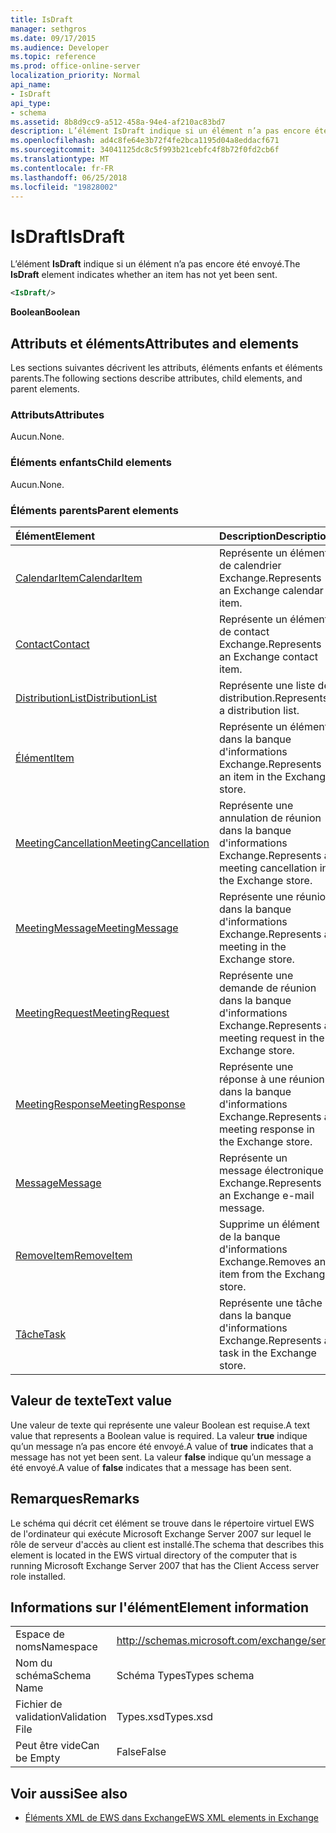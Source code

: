 ```yaml
---
title: IsDraft
manager: sethgros
ms.date: 09/17/2015
ms.audience: Developer
ms.topic: reference
ms.prod: office-online-server
localization_priority: Normal
api_name:
- IsDraft
api_type:
- schema
ms.assetid: 8b8d9cc9-a512-458a-94e4-af210ac83bd7
description: L’élément IsDraft indique si un élément n’a pas encore été envoyé.
ms.openlocfilehash: ad4c8fe64e3b72f4fe2bca1195d04a8eddacf671
ms.sourcegitcommit: 34041125dc8c5f993b21cebfc4f8b72f0fd2cb6f
ms.translationtype: MT
ms.contentlocale: fr-FR
ms.lasthandoff: 06/25/2018
ms.locfileid: "19828002"
---
```

# <a name="isdraft"></a><span data-ttu-id="d8de0-103">IsDraft</span><span class="sxs-lookup"><span data-stu-id="d8de0-103">IsDraft</span></span>

<span data-ttu-id="d8de0-104">L’élément **IsDraft** indique si un élément n’a pas encore été envoyé.</span><span class="sxs-lookup"><span data-stu-id="d8de0-104">The **IsDraft** element indicates whether an item has not yet been sent.</span></span> 
  
```xml
<IsDraft/>
```

 <span data-ttu-id="d8de0-105">**Boolean**</span><span class="sxs-lookup"><span data-stu-id="d8de0-105">**Boolean**</span></span>
## <a name="attributes-and-elements"></a><span data-ttu-id="d8de0-106">Attributs et éléments</span><span class="sxs-lookup"><span data-stu-id="d8de0-106">Attributes and elements</span></span>

<span data-ttu-id="d8de0-107">Les sections suivantes décrivent les attributs, éléments enfants et éléments parents.</span><span class="sxs-lookup"><span data-stu-id="d8de0-107">The following sections describe attributes, child elements, and parent elements.</span></span>
  
### <a name="attributes"></a><span data-ttu-id="d8de0-108">Attributs</span><span class="sxs-lookup"><span data-stu-id="d8de0-108">Attributes</span></span>

<span data-ttu-id="d8de0-109">Aucun.</span><span class="sxs-lookup"><span data-stu-id="d8de0-109">None.</span></span>
  
### <a name="child-elements"></a><span data-ttu-id="d8de0-110">Éléments enfants</span><span class="sxs-lookup"><span data-stu-id="d8de0-110">Child elements</span></span>

<span data-ttu-id="d8de0-111">Aucun.</span><span class="sxs-lookup"><span data-stu-id="d8de0-111">None.</span></span>
  
### <a name="parent-elements"></a><span data-ttu-id="d8de0-112">Éléments parents</span><span class="sxs-lookup"><span data-stu-id="d8de0-112">Parent elements</span></span>

|<span data-ttu-id="d8de0-113">**Élément**</span><span class="sxs-lookup"><span data-stu-id="d8de0-113">**Element**</span></span>|<span data-ttu-id="d8de0-114">**Description**</span><span class="sxs-lookup"><span data-stu-id="d8de0-114">**Description**</span></span>|
|:-----|:-----|
|[<span data-ttu-id="d8de0-115">CalendarItem</span><span class="sxs-lookup"><span data-stu-id="d8de0-115">CalendarItem</span></span>](calendaritem.md) <br/> |<span data-ttu-id="d8de0-116">Représente un élément de calendrier Exchange.</span><span class="sxs-lookup"><span data-stu-id="d8de0-116">Represents an Exchange calendar item.</span></span>  <br/> |
|[<span data-ttu-id="d8de0-117">Contact</span><span class="sxs-lookup"><span data-stu-id="d8de0-117">Contact</span></span>](contact.md) <br/> |<span data-ttu-id="d8de0-118">Représente un élément de contact Exchange.</span><span class="sxs-lookup"><span data-stu-id="d8de0-118">Represents an Exchange contact item.</span></span>  <br/> |
|[<span data-ttu-id="d8de0-119">DistributionList</span><span class="sxs-lookup"><span data-stu-id="d8de0-119">DistributionList</span></span>](distributionlist.md) <br/> |<span data-ttu-id="d8de0-120">Représente une liste de distribution.</span><span class="sxs-lookup"><span data-stu-id="d8de0-120">Represents a distribution list.</span></span>  <br/> |
|[<span data-ttu-id="d8de0-121">Élément</span><span class="sxs-lookup"><span data-stu-id="d8de0-121">Item</span></span>](item.md) <br/> |<span data-ttu-id="d8de0-122">Représente un élément dans la banque d'informations Exchange.</span><span class="sxs-lookup"><span data-stu-id="d8de0-122">Represents an item in the Exchange store.</span></span>  <br/> |
|[<span data-ttu-id="d8de0-123">MeetingCancellation</span><span class="sxs-lookup"><span data-stu-id="d8de0-123">MeetingCancellation</span></span>](meetingcancellation.md) <br/> |<span data-ttu-id="d8de0-124">Représente une annulation de réunion dans la banque d'informations Exchange.</span><span class="sxs-lookup"><span data-stu-id="d8de0-124">Represents a meeting cancellation in the Exchange store.</span></span>  <br/> |
|[<span data-ttu-id="d8de0-125">MeetingMessage</span><span class="sxs-lookup"><span data-stu-id="d8de0-125">MeetingMessage</span></span>](meetingmessage.md) <br/> |<span data-ttu-id="d8de0-126">Représente une réunion dans la banque d'informations Exchange.</span><span class="sxs-lookup"><span data-stu-id="d8de0-126">Represents a meeting in the Exchange store.</span></span>  <br/> |
|[<span data-ttu-id="d8de0-127">MeetingRequest</span><span class="sxs-lookup"><span data-stu-id="d8de0-127">MeetingRequest</span></span>](meetingrequest.md) <br/> |<span data-ttu-id="d8de0-128">Représente une demande de réunion dans la banque d'informations Exchange.</span><span class="sxs-lookup"><span data-stu-id="d8de0-128">Represents a meeting request in the Exchange store.</span></span>  <br/> |
|[<span data-ttu-id="d8de0-129">MeetingResponse</span><span class="sxs-lookup"><span data-stu-id="d8de0-129">MeetingResponse</span></span>](meetingresponse.md) <br/> |<span data-ttu-id="d8de0-130">Représente une réponse à une réunion dans la banque d'informations Exchange.</span><span class="sxs-lookup"><span data-stu-id="d8de0-130">Represents a meeting response in the Exchange store.</span></span>  <br/> |
|[<span data-ttu-id="d8de0-131">Message</span><span class="sxs-lookup"><span data-stu-id="d8de0-131">Message</span></span>](message-ex15websvcsotherref.md) <br/> |<span data-ttu-id="d8de0-132">Représente un message électronique Exchange.</span><span class="sxs-lookup"><span data-stu-id="d8de0-132">Represents an Exchange e-mail message.</span></span>  <br/> |
|[<span data-ttu-id="d8de0-133">RemoveItem</span><span class="sxs-lookup"><span data-stu-id="d8de0-133">RemoveItem</span></span>](removeitem.md) <br/> |<span data-ttu-id="d8de0-134">Supprime un élément de la banque d'informations Exchange.</span><span class="sxs-lookup"><span data-stu-id="d8de0-134">Removes an item from the Exchange store.</span></span>  <br/> |
|[<span data-ttu-id="d8de0-135">Tâche</span><span class="sxs-lookup"><span data-stu-id="d8de0-135">Task</span></span>](task.md) <br/> |<span data-ttu-id="d8de0-136">Représente une tâche dans la banque d'informations Exchange.</span><span class="sxs-lookup"><span data-stu-id="d8de0-136">Represents a task in the Exchange store.</span></span>  <br/> |
   
## <a name="text-value"></a><span data-ttu-id="d8de0-137">Valeur de texte</span><span class="sxs-lookup"><span data-stu-id="d8de0-137">Text value</span></span>

<span data-ttu-id="d8de0-138">Une valeur de texte qui représente une valeur Boolean est requise.</span><span class="sxs-lookup"><span data-stu-id="d8de0-138">A text value that represents a Boolean value is required.</span></span> <span data-ttu-id="d8de0-139">La valeur **true** indique qu’un message n’a pas encore été envoyé.</span><span class="sxs-lookup"><span data-stu-id="d8de0-139">A value of **true** indicates that a message has not yet been sent.</span></span> <span data-ttu-id="d8de0-140">La valeur **false** indique qu’un message a été envoyé.</span><span class="sxs-lookup"><span data-stu-id="d8de0-140">A value of **false** indicates that a message has been sent.</span></span> 
  
## <a name="remarks"></a><span data-ttu-id="d8de0-141">Remarques</span><span class="sxs-lookup"><span data-stu-id="d8de0-141">Remarks</span></span>

<span data-ttu-id="d8de0-142">Le schéma qui décrit cet élément se trouve dans le répertoire virtuel EWS de l'ordinateur qui exécute Microsoft Exchange Server 2007 sur lequel le rôle de serveur d'accès au client est installé.</span><span class="sxs-lookup"><span data-stu-id="d8de0-142">The schema that describes this element is located in the EWS virtual directory of the computer that is running Microsoft Exchange Server 2007 that has the Client Access server role installed.</span></span>
  
## <a name="element-information"></a><span data-ttu-id="d8de0-143">Informations sur l'élément</span><span class="sxs-lookup"><span data-stu-id="d8de0-143">Element information</span></span>

|||
|:-----|:-----|
|<span data-ttu-id="d8de0-144">Espace de noms</span><span class="sxs-lookup"><span data-stu-id="d8de0-144">Namespace</span></span>  <br/> |http://schemas.microsoft.com/exchange/services/2006/types  <br/> |
|<span data-ttu-id="d8de0-145">Nom du schéma</span><span class="sxs-lookup"><span data-stu-id="d8de0-145">Schema Name</span></span>  <br/> |<span data-ttu-id="d8de0-146">Schéma Types</span><span class="sxs-lookup"><span data-stu-id="d8de0-146">Types schema</span></span>  <br/> |
|<span data-ttu-id="d8de0-147">Fichier de validation</span><span class="sxs-lookup"><span data-stu-id="d8de0-147">Validation File</span></span>  <br/> |<span data-ttu-id="d8de0-148">Types.xsd</span><span class="sxs-lookup"><span data-stu-id="d8de0-148">Types.xsd</span></span>  <br/> |
|<span data-ttu-id="d8de0-149">Peut être vide</span><span class="sxs-lookup"><span data-stu-id="d8de0-149">Can be Empty</span></span>  <br/> |<span data-ttu-id="d8de0-150">False</span><span class="sxs-lookup"><span data-stu-id="d8de0-150">False</span></span>  <br/> |
   
## <a name="see-also"></a><span data-ttu-id="d8de0-151">Voir aussi</span><span class="sxs-lookup"><span data-stu-id="d8de0-151">See also</span></span>



- [<span data-ttu-id="d8de0-152">Éléments XML de EWS dans Exchange</span><span class="sxs-lookup"><span data-stu-id="d8de0-152">EWS XML elements in Exchange</span></span>](ews-xml-elements-in-exchange.md)

